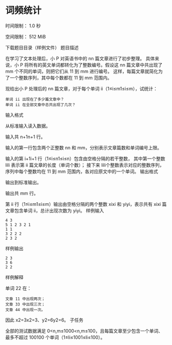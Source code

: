 # 词频统计
时间限制： 1.0 秒

空间限制： 512 MiB

下载题目目录（样例文件）
题目描述

在学习了文本处理后，小 P 对英语书中的 nn 篇文章进行了初步整理。 具体来说，小 P 将所有的英文单词都转化为了整数编号。假设这 nn 篇文章中共出现了 mm 个不同的单词，则把它们从 11 到 mm 进行编号。 这样，每篇文章就简化为了一个整数序列，其中每个数都在 11 到 mm 范围内。

现给出小 P 处理后的 nn 篇文章，对于每个单词 ii（1≤i≤m1≤i≤m），试统计：

    单词 ii 出现在了多少篇文章中？
    单词 ii 在全部文章中总共出现了几次？

输入格式

从标准输入读入数据。

输入共 n+1n+1 行。

输入的第一行包含两个正整数 nn 和 mm，分别表示文章篇数和单词编号上限。

输入的第 i+1i+1 行（1≤i≤n1≤i≤n）包含由空格分隔的若干整数， 其中第一个整数 lili​ 表示第 ii 篇文章的长度（单词个数）； 接下来 lili​ 个整数表示对应的整数序列，序列中每个整数均在 11 到 mm 范围内，各对应原文中的一个单词。
输出格式

输出到标准输出。

输出共 mm 行。

第 ii 行（1≤i≤m1≤i≤m）输出由空格分隔的两个整数 xixi​ 和 yiyi​，表示共有 xixi​ 篇文章包含单词 ii，总计出现次数为 yiyi​。
样例输入
```
4 3
5 1 2 3 2 1
1 1
3 2 2 2
2 3 2
```
样例输出
```
2 3
3 6
2 2
```
样例解释

单词 22 在：

    文章 11 中出现两次；
    文章 33 中出现三次；
    文章 44 中出现一次。

因此 x2=3x2​=3、y2=6y2​=6。
子任务

全部的测试数据满足 0<n,m≤1000<n,m≤100，且每篇文章至少包含一个单词、最多不超过 100100 个单词（1≤li≤1001≤li​≤100）。

